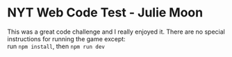 # NYT Web Code Test - Julie Moon

This was a great code challenge and I really enjoyed it. 
There are no special instructions for running the game except:  
run `npm install`, then `npm run dev`
